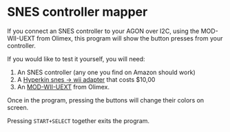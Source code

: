 SNES controller mapper
======================

If you connect an SNES controller to your AGON over I2C, using the MOD-WII-UEXT from Olimex,
this program will show the button presses from your controller.

If you would like to test it yourself, you will need:
1. An SNES controller (any one you find on Amazon should work)
1. A [Hyperkin snes -> wii adapter](https://www.amazon.com/Hyperkin-Controller-Adapter-Classic-super-nintendo/dp/B075RMYMNH) that costs $10,00
1. An [MOD-WII-UEXT](https://www.olimex.com/Products/Modules/Sensors/MOD-WII/MOD-WII-UEXT/open-source-hardware) from Olimex.

Once in the program, pressing the buttons will change their colors on screen.

Pressing `START+SELECT` together exits the program.
